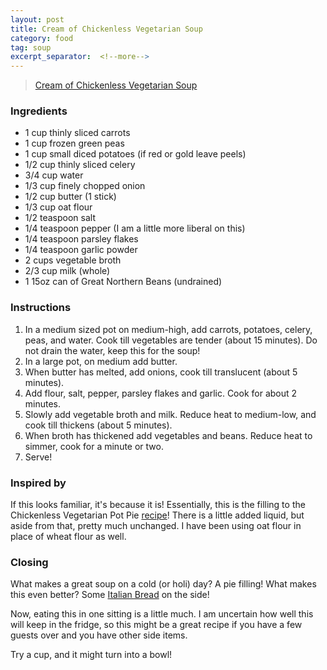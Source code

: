 ```yaml
---
layout: post
title: Cream of Chickenless Vegetarian Soup
category: food
tag: soup
excerpt_separator:  <!--more-->
---
```


<blockquote class="imgur-embed-pub" lang="en" data-id="a/ruVuoCQ"><a href="//imgur.com/a/ruVuoCQ">Cream of Chickenless Vegetarian Soup</a></blockquote><script async src="//s.imgur.com/min/embed.js" charset="utf-8"></script>

### Ingredients
* 1 cup thinly sliced carrots
* 1 cup frozen green peas
* 1 cup small diced potatoes (if red or gold leave peels)
* 1/2 cup thinly sliced celery
* 3/4 cup water
* 1/3 cup finely chopped onion
* 1/2 cup butter (1 stick)
* 1/3 cup oat flour
* 1/2 teaspoon salt
* 1/4 teaspoon pepper (I am a little more liberal on this)
* 1/4 teaspoon parsley flakes
* 1/4 teaspoon garlic powder
* 2 cups vegetable broth
* 2/3 cup milk (whole) 
* 1 15oz can of Great Northern Beans (undrained)

### Instructions
1. In a medium sized pot on medium-high, add carrots, potatoes, celery, peas, and water. Cook till vegetables are tender (about 15 minutes). Do not drain the water, keep this for the soup!
2. In a large pot, on medium add butter.
3. When butter has melted, add onions, cook till translucent (about 5 minutes).
4. Add flour, salt, pepper, parsley flakes and garlic. Cook for about 2 minutes.
5. Slowly add vegetable broth and milk. Reduce heat to medium-low, and cook till thickens (about 5 minutes).
6. When broth has thickened add vegetables and beans. Reduce heat to simmer, cook for a minute or two.
7. Serve!

### Inspired by

If this looks familiar, it's because it is! Essentially, this is the filling to the Chickenless Vegetarian Pot Pie <a href="/food/2017/12/31/chickenless-vegetarian-pot-pie.html" target="_blank">recipe</a>! There is a little added liquid, but aside from that, pretty much unchanged. I have been using oat flour in place of wheat flour as well.

### Closing

What makes a great soup on a cold (or holi) day? A pie filling! What makes this even better? Some <a href="/food/2018/12/30/italian-bread.html" target="_blank">Italian Bread</a> on the side!

Now, eating this in one sitting is a little much. I am uncertain how well this will keep in the fridge, so this might be a great recipe if you have a few guests over and you have other side items.

Try a cup, and it might turn into a bowl!